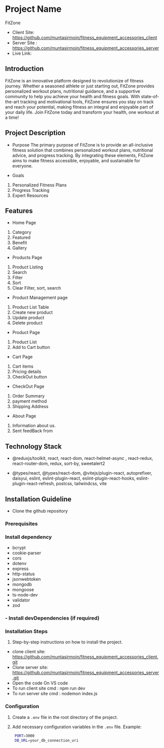 # Project Name

FitZone

- Client Site: https://github.com/muntasirmoin/fitness_equipment_accessories_client
- Server Site : https://github.com/muntasirmoin/fitness_equipment_accessories_server
- Live Link:

## Introduction

FitZone is an innovative platform designed to revolutionize of fitness journey. Whether a seasoned athlete or just starting out, FitZone provides personalized workout plans, nutritional guidance, and a supportive community to help you achieve your health and fitness goals. With state-of-the-art tracking and motivational tools, FitZone ensures you stay on track and reach your potential, making fitness an integral and enjoyable part of your daily life. Join FitZone today and transform your health, one workout at a time!

## Project Description

- Purpose
  The primary purpose of FitZone is to provide an all-inclusive fitness solution that combines personalized workout plans, nutritional advice, and progress tracking. By integrating these elements, FitZone aims to make fitness accessible, enjoyable, and sustainable for everyone.

- Goals

1. Personalized Fitness Plans
2. Progress Tracking
3. Expert Resources

## Features

- Home Page

1.  Category
2.  Featured
3.  Benefit
4.  Gallery

- Products Page

1.  Product Listing
2.  Search
3.  Filter
4.  Sort
5.  Clear Filter, sort, search

- Product Management page

1. Product List Table
2. Create new product
3. Update product
4. Delete product

- Product Page

1. Product List
2. Add to Cart button

- Cart Page

1. Cart items
2. Pricing details
3. CheckOut button

- CheckOut Page

1. Order Summary
2. payment method
3. Shipping Address

- About Page

1.  Information about us.
2.  Sent feedBack from

## Technology Stack

- @reduxjs/toolkit, react, react-dom, react-helmet-async , react-redux, react-router-dom, redux, sort-by, sweetalert2

- @types/react, @types/react-dom, @vitejs/plugin-react, autoprefixer, daisyui, eslint, eslint-plugin-react, eslint-plugin-react-hooks, eslint-plugin-react-refresh, postcss, tailwindcss, vite

## Installation Guideline

- Clone the github repository

### Prerequisites

### Install dependency

- bcrypt
- cookie-parser
- cors
- dotenv
- express
- http-status
- jsonwebtoken
- mongodb
- mongoose
- ts-node-dev
- validator
- zod

### - Install devDependencies (if required)

### Installation Steps

1. Step-by-step instructions on how to install the project.

- clone client site: https://github.com/muntasirmoin/fitness_equipment_accessories_client.git
- Clone server site: https://github.com/muntasirmoin/fitness_equipment_accessories_server.git
- Open the code On VS code
- To run client site cmd : npm run dev
- To run server site cmd : nodemon index.js

### Configuration

1. Create a `.env` file in the root directory of the project.
2. Add necessary configuration variables in the `.env` file.
   Example:

   ```bash
    PORT=3000
    DB_URL=your_db_connection_uri

   ```
